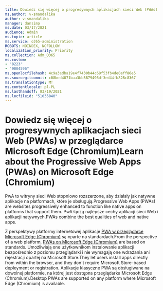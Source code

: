```yaml
---
title: Dowiedz się więcej o progresywnych aplikacjach sieci Web (PWAs) w przeglądarce Microsoft Edge (Chromium)
ms.author: v-smandalika
author: v-smandalika
manager: dansimp
ms.date: 03/17/2021
audience: Admin
ms.topic: article
ms.service: o365-administration
ROBOTS: NOINDEX, NOFOLLOW
localization_priority: Priority
ms.collection: Adm_O365
ms.custom:
- "8223"
- "9004596"
ms.openlocfilehash: 4c9a3adba19e4f7430b44c68f53fb4de0eff86e5
ms.sourcegitcommit: c08bed4071baa3bb5879496df3ed44fb828c8367
ms.translationtype: MT
ms.contentlocale: pl-PL
ms.lasthandoff: 03/19/2021
ms.locfileid: "51035840"
---
```

# <a name="learn-about-the-progressive-web-apps-pwas-on-microsoft-edge-chromium"></a><span data-ttu-id="94dc6-102">Dowiedz się więcej o progresywnych aplikacjach sieci Web (PWAs) w przeglądarce Microsoft Edge (Chromium)</span><span class="sxs-lookup"><span data-stu-id="94dc6-102">Learn about the Progressive Web Apps (PWAs) on Microsoft Edge (Chromium)</span></span>

<span data-ttu-id="94dc6-103">PwA to witryny sieci Web stopniowo rozszerzone, aby działały jak natywne aplikacje na platformach, które je obsługują.</span><span class="sxs-lookup"><span data-stu-id="94dc6-103">Progressive Web Apps (PWAs) are websites progressively enhanced to function like native apps on platforms that support them.</span></span> <span data-ttu-id="94dc6-104">PwA łączą najlepsze cechy aplikacji sieci Web i aplikacji natywnych.</span><span class="sxs-lookup"><span data-stu-id="94dc6-104">PWAs combine the best qualities of web and native apps.</span></span>

<span data-ttu-id="94dc6-105">Z perspektywy platformy internetowej aplikacje [PWA w przeglądarce Microsoft Edge (Chromium)](https://docs.microsoft.com/microsoft-edge/progressive-web-apps-chromium/#pwas-on-microsoft-edge-chromium) są oparte na standardach.</span><span class="sxs-lookup"><span data-stu-id="94dc6-105">From the perspective of a web platform, [PWAs on Microsoft Edge (Chromium)](https://docs.microsoft.com/microsoft-edge/progressive-web-apps-chromium/#pwas-on-microsoft-edge-chromium) are based on standards.</span></span> <span data-ttu-id="94dc6-106">Umożliwiają one użytkownikom instalowanie aplikacji bezpośrednio z poziomu przeglądarki i nie wymagają one wdrażania ani rejestracji opartej na Microsoft Store.</span><span class="sxs-lookup"><span data-stu-id="94dc6-106">They let users install apps directly from within the browser, and they don't require Microsoft Store–based deployment or registration.</span></span> <span data-ttu-id="94dc6-107">Aplikacje klasyczne PWA są obsługiwane na dowolnej platformie, na której jest dostępna przeglądarka Microsoft Edge (Chromium).</span><span class="sxs-lookup"><span data-stu-id="94dc6-107">Desktop PWAs are supported on any platform where Microsoft Edge (Chromium) is available.</span></span>
